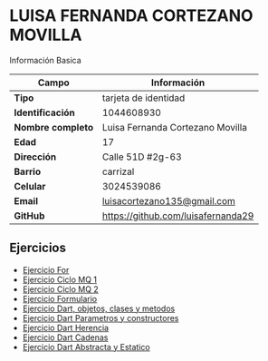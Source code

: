 # LUISA FERNANDA CORTEZANO MOVILLA 
Información Basica

| Campo | Información |
| --- | --- |
| **Tipo** | tarjeta de identidad |
| **Identificación** | 1044608930 |
| **Nombre completo** | Luisa Fernanda Cortezano Movilla |
| **Edad** | 17 |
| **Dirección** | Calle 51D #2g-63|
| **Barrio** | carrizal  |
| **Celular** | 3024539086|
| **Email** | luisacortezano135@gmail.com |
| **GitHub** | https://github.com/luisafernanda29|

## Ejercicios
- [Ejercicio For](ejercicio.md)
- [Ejercicio Ciclo MQ 1](ejercicio1.md)
- [Ejercicio Ciclo MQ 2](ejercicio2.md)
- [Ejercicio Formulario](ejercicio3.md)
- [Ejercicio Dart, objetos, clases y metodos](ejercicio4.md)
- [Ejercicio Dart Parametros y constructores](ejercicio5.md)
- [Ejercicio Dart Herencia](ejercicio6.md)
- [Ejercicio Dart Cadenas](ejercicio7.md)
- [Ejercicio Dart Abstracta y Estatico](ejercicio8.md)